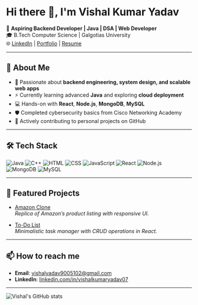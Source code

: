 # Hi there 👋, I'm Vishal Kumar Yadav

🚀 **Aspiring Backend Developer | Java | DSA | Web Developer**  
🎓 B.Tech Computer Science | Galgotias University  
🌐 [LinkedIn](https://www.linkedin.com/in/vishalkumaryadav07) | [Portfolio](#) | [Resume](#)

---

## 🧩 About Me

- 📌 Passionate about **backend engineering, system design, and scalable web apps**  
- ⚡ Currently learning advanced **Java** and exploring **cloud deployment**  
- 💻 Hands-on with **React**, **Node.js**, **MongoDB**, **MySQL**  
- 🛡️ Completed cybersecurity basics from Cisco Networking Academy  
- 🚀 Actively contributing to personal projects on GitHub

---

## 🛠️ Tech Stack

![Java](https://img.shields.io/badge/Java-ED8B00?style=for-the-badge&logo=java&logoColor=white)
![C++](https://img.shields.io/badge/C++-00599C?style=for-the-badge&logo=cplusplus&logoColor=white)
![HTML](https://img.shields.io/badge/HTML5-E34F26?style=for-the-badge&logo=html5&logoColor=white)
![CSS](https://img.shields.io/badge/CSS3-1572B6?style=for-the-badge&logo=css3&logoColor=white)
![JavaScript](https://img.shields.io/badge/JavaScript-F7DF1E?style=for-the-badge&logo=javascript&logoColor=black)
![React](https://img.shields.io/badge/React-20232A?style=for-the-badge&logo=react&logoColor=61DAFB)
![Node.js](https://img.shields.io/badge/Node.js-339933?style=for-the-badge&logo=nodedotjs&logoColor=white)
![MongoDB](https://img.shields.io/badge/MongoDB-4EA94B?style=for-the-badge&logo=mongodb&logoColor=white)
![MySQL](https://img.shields.io/badge/MySQL-4479A1?style=for-the-badge&logo=mysql&logoColor=white)

---

## 📂 Featured Projects

- [Amazon Clone](https://github.com/VishalKumarYadav07/AMAZON-CLONE)  
  *Replica of Amazon’s product listing with responsive UI.*

- [To-Do List](https://github.com/VishalKumarYadav07/TO-DO-LIST)  
  *Minimalistic task manager with CRUD operations in React.*

---

## 📫 How to reach me
- **Email**: vishalyadav9005102@gmail.com  
- **LinkedIn**: [linkedin.com/in/vishalkumaryadav07](https://www.linkedin.com/in/vishalkumaryadav07)  

---

![Vishal's GitHub stats](https://github-readme-stats.vercel.app/api?username=VishalKumarYadav07&show_icons=true&theme=tokyonight)

